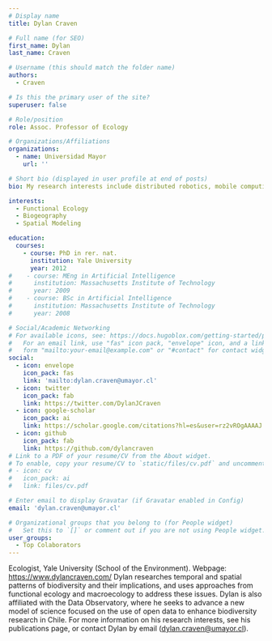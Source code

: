 ```yaml
---
# Display name
title: Dylan Craven

# Full name (for SEO)
first_name: Dylan
last_name: Craven

# Username (this should match the folder name)
authors:
  - Craven

# Is this the primary user of the site?
superuser: false

# Role/position
role: Assoc. Professor of Ecology

# Organizations/Affiliations
organizations:
  - name: Universidad Mayor
    url: ''

# Short bio (displayed in user profile at end of posts)
bio: My research interests include distributed robotics, mobile computing and programmable matter.

interests:
  - Functional Ecology
  - Biogeography
  - Spatial Modeling

education:
  courses:
    - course: PhD in rer. nat.
      institution: Yale University
      year: 2012
#    - course: MEng in Artificial Intelligence
#      institution: Massachusetts Institute of Technology
#      year: 2009
#    - course: BSc in Artificial Intelligence
#      institution: Massachusetts Institute of Technology
#      year: 2008

# Social/Academic Networking
# For available icons, see: https://docs.hugoblox.com/getting-started/page-builder/#icons
#   For an email link, use "fas" icon pack, "envelope" icon, and a link in the
#   form "mailto:your-email@example.com" or "#contact" for contact widget.
social:
  - icon: envelope
    icon_pack: fas
    link: 'mailto:dylan.craven@umayor.cl'
  - icon: twitter
    icon_pack: fab
    link: https://twitter.com/DylanJCraven
  - icon: google-scholar
    icon_pack: ai
    link: https://scholar.google.com/citations?hl=es&user=rz2vROgAAAAJ
  - icon: github
    icon_pack: fab
    link: https://github.com/dylancraven
# Link to a PDF of your resume/CV from the About widget.
# To enable, copy your resume/CV to `static/files/cv.pdf` and uncomment the lines below.
# - icon: cv
#   icon_pack: ai
#   link: files/cv.pdf

# Enter email to display Gravatar (if Gravatar enabled in Config)
email: 'dylan.craven@umayor.cl'

# Organizational groups that you belong to (for People widget)
#   Set this to `[]` or comment out if you are not using People widget.
user_groups:
  - Top Colaborators
---
```


Ecologist, Yale University (School of the Environment). Webpage: https://www.dylancraven.com/
Dylan researches temporal and spatial patterns of biodiversity and their implications, and uses approaches from functional ecology and macroecology to address these issues. Dylan is also affiliated with the Data Observatory, where he seeks to advance a new model of science focused on the use of open data to enhance biodiversity research in Chile. For more information on his research interests, see his publications page, or contact Dylan by email (dylan.craven@umayor.cl).
